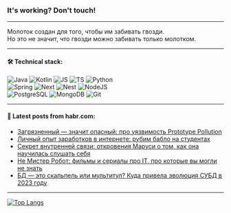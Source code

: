 ### It's working? Don't touch!

---
Молоток создан для того, чтобы им забивать гвозди. <br>
Но это не значит, что гвозди можно забивать только молотком.

---

#### 🛠️ Technical stack:

![Java](https://img.shields.io/badge/Java-informational?logo=Oracle&style=flat&logoColor=white&color=FF4500)
![Kotlin](https://img.shields.io/badge/Kotlin-informational?logo=Kotlin&style=flat&logoColor=white&color=774D97)
![JS](https://img.shields.io/badge/JS-informational?logo=javaScript&style=flat&logoColor=black&color=F7Df1E)
![TS](https://img.shields.io/badge/TypeScript-informational?logo=typeScript&style=flat&logoColor=black&color=017acc)
![Python](https://img.shields.io/badge/Python-informational?logo=Python&style=flat&logoColor=black&color=ffdd54) <br>
![Spring](https://img.shields.io/badge/SpringBoot-informational?logo=SpringBoot&style=flat&logoColor=white&color=6DB33F) 
![Next](https://img.shields.io/badge/Next.js-informational?logo=Next.js&style=flat&logoColor=white&color=3671a1)
![Nest](https://img.shields.io/badge/NestJS-informational?logo=NestJS&style=flat&logoColor=white&color=E0234E)
![NodeJS](https://img.shields.io/badge/NodeJS-informational?logo=node.js&style=flat&logoColor=white&color=70A760) <br>
![PostgreSQL](https://img.shields.io/badge/PostgreSQL-informational?logo=PostgreSQL&style=flat&logoColor=white&color=DAA520)
![MongoDB](https://img.shields.io/badge/MongoDB-informational?logo=MongoDB&style=flat&logoColor=white&color=870000)
![Git](https://img.shields.io/badge/Git-informational?logo=git&style=flat&logoColor=white&color=f74e28)

___

#### 💬 Latest posts from habr.com:

<!-- BLOG-POST-LIST:START -->
- [Загрязненный — значит опасный: про уязвимость Prototype Pollution](https://habr.com/ru/companies/pt/articles/782750/?utm_source=habrahabr&utm_medium=rss&utm_campaign=782750)
- [Личный опыт заработков в интернете: рубим бабло на студентах](https://habr.com/ru/articles/782996/?utm_source=habrahabr&utm_medium=rss&utm_campaign=782996)
- [Секрет внутренней связи: откровения Маруси о том, как она научилась слушать себя](https://habr.com/ru/companies/vk/articles/782944/?utm_source=habrahabr&utm_medium=rss&utm_campaign=782944)
- [Не Мистер Робот: фильмы и сериалы про IT, про которые вы могли не знать](https://habr.com/ru/articles/782988/?utm_source=habrahabr&utm_medium=rss&utm_campaign=782988)
- [БД — это скальпель или мультитул? Куда привела эволюция СУБД в 2023 году](https://habr.com/ru/companies/oleg-bunin/articles/781996/?utm_source=habrahabr&utm_medium=rss&utm_campaign=781996)
<!-- BLOG-POST-LIST:END -->

---
[![Top Langs](https://github-readme-stats-git-master-advtsetting-gmailcom.vercel.app/api/top-langs/?username=zloylis&langs_count=10&hide_title=false&title_color=e6edf3&size_weight=0.5&count_weight=0.5&layout=compact&hide_border=true&theme=dracula)](https://github.com/zloylis)

<!-- ![GitHub stats](https://github-readme-stats-git-master-advtsetting-gmailcom.vercel.app/api?username=zloylis&show_icons=true&hide_border=true&theme=dracula&hide_title=true&include_all_commits=true&count_private=true&hide=contribs&hide_rank=true) -->
